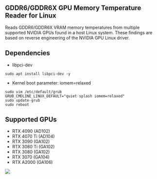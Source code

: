 ## GDDR6/GDDR6X GPU Memory Temperature Reader for Linux

Reads GDDR6/GDDR6X VRAM memory temperatures from multiple supported NVIDIA GPUs found in a host Linux system.
These findings are based on reverse engineering of the NVIDIA GPU Linux driver.

## Dependencies
- libpci-dev 
```
sudo apt install libpci-dev -y
```

- Kernel boot parameter: iomem=relaxed
```
sudo vim /etc/default/grub
GRUB_CMDLINE_LINUX_DEFAULT="quiet splash iomem=relaxed"
sudo update-grub
sudo reboot
```

## Supported GPUs
- RTX 4090 (AD102)
- RTX 4070 Ti (AD104) 
- RTX 3090 (GA102)
- RTX 3080 Ti (GA102)
- RTX 3080 (GA102)
- RTX 3070 (GA104)
- RTX A2000 (GA106)

![](https://github.com/olealgoritme/gddr6/blob/master/gddr6_use.gif)

